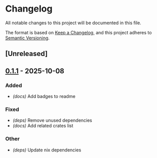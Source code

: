 # Changelog

All notable changes to this project will be documented in this file.

The format is based on [Keep a Changelog](https://keepachangelog.com/en/1.0.0/),
and this project adheres to [Semantic Versioning](https://semver.org/spec/v2.0.0.html).

## [Unreleased]

## [0.1.1](https://github.com/fooker/photonic/compare/photonic-interface-cli-v0.1.0...photonic-interface-cli-v0.1.1) - 2025-10-08

### Added

- *(docs)* Add badges to readme

### Fixed

- *(deps)* Remove unused dependencies
- *(docs)* Add related crates list

### Other

- *(deps)* Update nix dependencies
